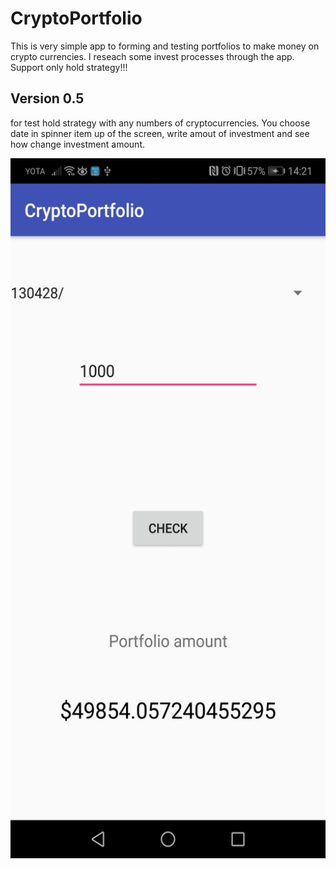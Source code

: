 <h1> CryptoPortfolio </h1>
This is very simple app to forming and testing portfolios to make money on crypto currencies. I reseach some invest processes through the app. Support only hold strategy!!!
<h2> Version 0.5 </h2>
for test hold strategy with any numbers of cryptocurrencies. You choose date in spinner item up of the screen, write amout of investment and see how change investment amount.
<p align="center">
  <img width="540" height="1120" src="https://raw.githubusercontent.com/DaedricKnight/CryptoPortfolio/master/screenshots/Screenshot_20180829-142129.jpg">
</p>
